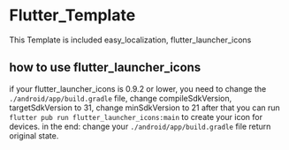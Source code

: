 # Flutter_Template

This Template is included  easy_localization, flutter_launcher_icons

## how to use flutter_launcher_icons

if your flutter_launcher_icons is 0.9.2 or lower,
you need to change the `./android/app/build.gradle` file,
change compileSdkVersion, targetSdkVersion to 31,
change minSdkVersion to 21
after that you can run `flutter pub run flutter_launcher_icons:main` 
to create your icon for devices.
in the end: change your `./android/app/build.gradle` file return original state.